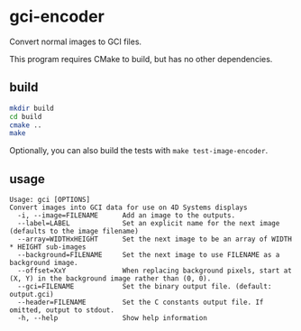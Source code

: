 gci-encoder
===========

Convert normal images to GCI files.

This program requires CMake to build, but has no other dependencies.


build
-----

```bash
mkdir build
cd build
cmake ..
make
```

Optionally, you can also build the tests with `make test-image-encoder`.


usage
-----

```
Usage: gci [OPTIONS]
Convert images into GCI data for use on 4D Systems displays
  -i, --image=FILENAME      Add an image to the outputs.
  --label=LABEL             Set an explicit name for the next image (defaults to the image filename)
  --array=WIDTHxHEIGHT      Set the next image to be an array of WIDTH * HEIGHT sub-images
  --background=FILENAME     Set the next image to use FILENAME as a background image.
  --offset=XxY              When replacing background pixels, start at (X, Y) in the background image rather than (0, 0).
  --gci=FILENAME            Set the binary output file. (default: output.gci)
  --header=FILENAME         Set the C constants output file. If omitted, output to stdout.
  -h, --help                Show help information
```
